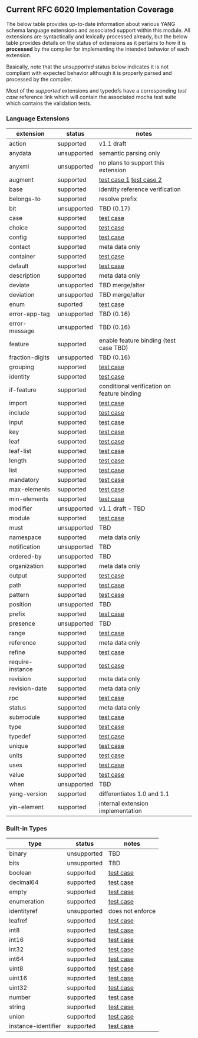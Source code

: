 ## Current RFC 6020 Implementation Coverage

The below table provides up-to-date information about various YANG
schema language extensions and associated support within this module.
All extensions are syntactically and lexically processed already, but
the below table provides details on the status of extensions as it
pertains to how it is **processed** by the compiler for implementing
the intended behavior of each extension.

Basically, note that the *unsupported* status below indicates it is
not compliant with expected behavior although it is properly parsed
and processed by the compiler.

Most of the *supported* extensions and typedefs have a corresponding
*test case* reference link which will contain the associated mocha
test suite which contains the validation tests.

### Language Extensions

extension | status | notes
--- | --- | ---
action     | supported | v1.1 draft
anydata    | unsupported | semantic parsing only
anyxml     | unsupported | no plans to support this extension
augment    | supported | [test case 1](./extensions/module.coffee) [test case 2](./extensions/grouping.coffee)
base       | supported | identity reference verification
belongs-to | supported | resolve prefix
bit        | unsupported | TBD (0.17)
case       | supported | [test case](./extensions/choice.coffee)
choice     | supported | [test case](./extensions/choice.coffee)
config     | supported | [test case](./extensions/leaf.coffee)
contact    | supported | meta data only
container  | supported | [test case](./extensions/container.coffee)
default    | supported | [test case](./extensions/leaf.coffee)
description     | supported   | meta data only
deviate         | unsupported | TBD merge/alter
deviation       | unsupported  | TBD merge/alter
enum            | suported    | [test case](./extensions/type.coffee)
error-app-tag   | unsupported | TBD (0.16)
error-message   | unsupported | TBD (0.16)
feature         | supported | enable feature binding (test case TBD)
fraction-digits | unsupported | TBD (0.16)
grouping   | supported | [test case](./extensions/grouping.coffee)
identity   | supported | [test case](./extensions/module.coffee)
if-feature | supported | conditional verification on feature binding
import     | supported | [test case](./extensions/import.coffee)
include    | supported | [test case](./extensions/import.coffee)
input      | supported | [test case](./extensions/rpc.coffee)
key        | supported | [test case](./extensions/list.coffee)
leaf       | supported | [test case](./extensions/leaf.coffee)
leaf-list  | supported | [test case](./extensions/leaf-list.coffee)
length     | supported | [test case](./extensions/type.coffee)
list       | supported | [test case](./extensions/list.coffee)
mandatory  | supported | [test case](./extensions/leaf.coffee)
max-elements | supported | [test case](./extensions/leaf-list.coffee)
min-elements | supported | [test case](./extensions/leaf-list.coffee)
modifier   | unsupported | v1.1 draft - TBD
module     | supported | [test case](./extensions/module.coffee)
must       | unsupported | TBD
namespace  | supported | meta data only
notification | unsupported | TBD
ordered-by   | unsupported | TBD
organization | supported | meta data only
output     | supported | [test case](./extensions/rpc.coffee)
path       | supported | [test case](./extensions/type.coffee)
pattern    | supported | [test case](./extensions/type.coffee)
position   | unsupported | TBD
prefix     | supported | [test case](./extensions/module.coffee)
presence   | unsupported | TBD
range      | supported | [test case](./extensions/type.coffee)
reference  | supported | meta data only
refine     | supported | [test case](./extensions/grouping.coffee)
require-instance | supported | [test case](./extensions/type.coffee)
revision      | supported | meta data only
revision-date | supported | meta data only
rpc       | supported | [test case](./extensions/rpc.coffee)
status    | supported | meta data only
submodule | supported | [test case](./extensions/module.coffee)
type      | supported | [test case](./extensions/type.coffee)
typedef   | supported | [test case](./extensions/type.coffee)
unique    | supported | [test case](./extensions/list.coffee)
units     | supported | [test case](./extensions/leaf.coffee)
uses      | supported | [test case](./extensions/grouping.coffee)
value     | supported | [test case](./extensions/type.coffee)
when      | unsupported | TBD
yang-version | supported | differentiates 1.0 and 1.1
yin-element  | supported | internal extension implementation

### Built-in Types

type | status | notes
--- | --- | ---
binary      | unsupported | TBD
bits        | unsupported | TBD
boolean     | supported | [test case](./extensions/type.coffee)
decimal64   | supported | [test case](./extensions/type.coffee)
empty       | supported | [test case](./extensions/type.coffee)
enumeration | supported | [test case](./extensions/type.coffee)
identityref | unsupported | does not enforce
leafref     | supported | [test case](./extensions/type.coffee)
int8   | supported | [test case](./extensions/type.coffee)
int16  | supported | [test case](./extensions/type.coffee)
int32  | supported | [test case](./extensions/type.coffee)
int64  | supported | [test case](./extensions/type.coffee)
uint8  | supported | [test case](./extensions/type.coffee)
uint16 | supported | [test case](./extensions/type.coffee)
uint32 | supported | [test case](./extensions/type.coffee)
number | supported | [test case](./extensions/type.coffee)
string | supported | [test case](./extensions/type.coffee)
union  | supported | [test case](./extensions/type.coffee)
instance-identifier | supported | [test case](./extensions/type.coffee)
